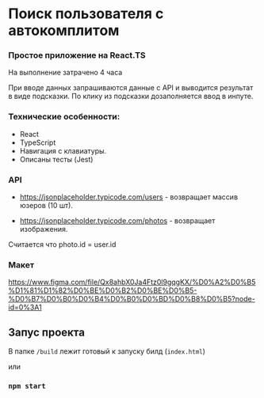 # Поиск пользователя с автокомплитом

### Простое приложение на React.TS

На выполнение затрачено 4 часа

При вводе данных запрашиваются данные с API и выводится результат в виде подсказки. По клику из подсказки дозаполняется ввод в инпуте.

### Технические особенности:

- React
- TypeScript
- Навигация с клавиатуры.
- Описаны тесты (Jest)

### API

- https://jsonplaceholder.typicode.com/users - возвращает массив юзеров (10 шт).

- https://jsonplaceholder.typicode.com/photos - возвращает изображения.

Считается что photo.id = user.id

### Макет

https://www.figma.com/file/Qx8ahbX0Ja4Ftz0l9gqgKX/%D0%A2%D0%B5%D1%81%D1%82%D0%BE%D0%B2%D0%BE%D0%B5-%D0%B7%D0%B0%D0%B4%D0%B0%D0%BD%D0%B8%D0%B5?node-id=0%3A1

## Запус проекта

В папке `/build` лежит готовый к запуску билд (`index.html`)

или

### `npm start`
